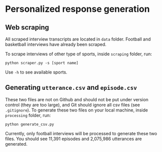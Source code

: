 # Personalized response generation

## Web scraping
All scraped interview transcripts are located in `data` folder. Football and basketball interviews have already been scraped.

To scrape interviews of other type of sports, inside `scraping` folder, run:

```python scraper.py -s [sport name]```

Use `-h` to see available sports.

## Generating `utterance.csv` and `episode.csv`
These two files are not on Github and should not be put under version control (they are too large), and Git should ignore all csv files (see `.gitignore`). To generate these two files on your local machine, inside `processing` folder, run:

```python generate_csv.py```

Currently, only football interviews will be processed to generate these two files. You should see 11,391 episodes and 2,075,986 utterances are generated.
